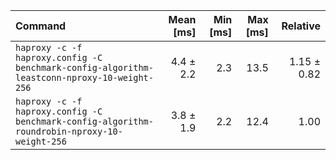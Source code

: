| Command | Mean [ms] | Min [ms] | Max [ms] | Relative |
|:---|---:|---:|---:|---:|
| `haproxy -c -f haproxy.config -C benchmark-config-algorithm-leastconn-nproxy-10-weight-256` | 4.4 ± 2.2 | 2.3 | 13.5 | 1.15 ± 0.82 |
| `haproxy -c -f haproxy.config -C benchmark-config-algorithm-roundrobin-nproxy-10-weight-256` | 3.8 ± 1.9 | 2.2 | 12.4 | 1.00 |

